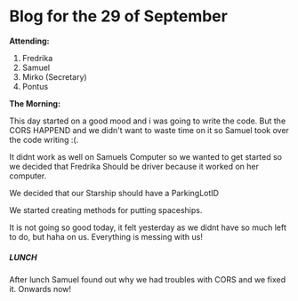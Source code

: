 # Blog for the 29 of September

**Attending:**

1. Fredrika
2. Samuel
3. Mirko  (Secretary)
4. Pontus

**The Morning:**

This day started on a good mood and i was going to write the code. But the CORS HAPPEND and we didn't want to waste time on it so Samuel took over the code writing :(.



It didnt work as well on Samuels Computer so we wanted to get started so we decided that Fredrika Should be driver because it worked on her computer.



We decided that our Starship should have a ParkingLotID

We started creating methods for putting spaceships.

It is not going so good today, it felt yesterday as we didnt have so much left to do, but haha on us. Everything is messing with us!



##### LUNCH



After lunch Samuel found out why we had troubles with CORS and we fixed it. Onwards now!

